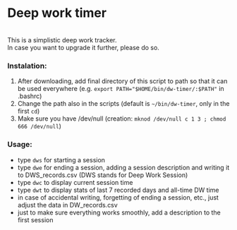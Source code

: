 <h1>Deep work timer</h1>
<br>
This is a simplistic deep work tracker.<br>
In case you want to upgrade it further, please do so.
<br>
<h3>Instalation:</h3>
<ol>
  <li>After downloading, add final directory of this script to path so that it can be used everywhere (e.g. <code>export PATH="$HOME/bin/dw-timer/:$PATH"</code> in .bashrc)</li>
  <li>Change the path also in the scripts (default is <code>~/bin/dw-timer</code>, only in the first <code>cd</code>)</li>
  <li>Make sure you have /dev/null (creation: <code>mknod /dev/null c 1 3 ; chmod 666 /dev/null</code>)</li>
</ol>
<h3>Usage:</h3>
<ul>
  <li>type <code>dws</code> for starting a session</li>
  <li>type <code>dwe</code> for ending a session, adding a session description and writing it to DWS_records.csv (DWS stands for Deep Work Session)</li>
  <li>type <code>dwc</code> to display current session time</li>
  <li>type <code>dwt</code> to display stats of last 7 recorded days and all-time DW time</li>
  <li>in case of accidental writing, forgetting of ending a session, etc., just adjust the data in DW_records.csv</li>
  <li>just to make sure everything works smoothly, add a description to the first session</li>
</ul>

